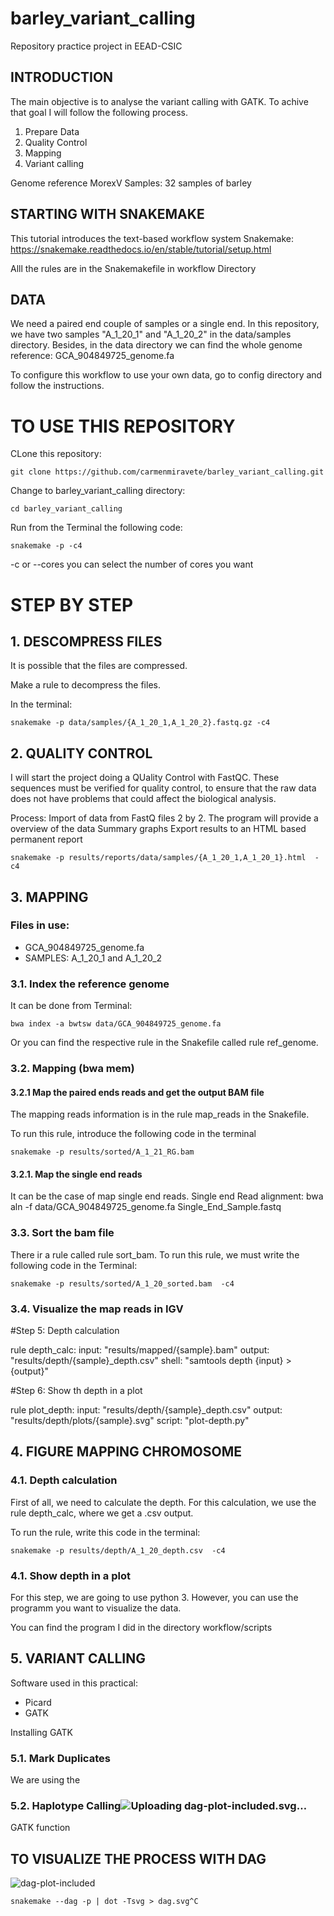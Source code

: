 # barley_variant_calling
Repository practice project in EEAD-CSIC

## INTRODUCTION

The main objective is to analyse the variant calling with GATK. To achive that goal I will follow the following process.
1. Prepare Data
1. Quality Control
2. Mapping
3. Variant calling


Genome reference MorexV
Samples: 32 samples of barley

## STARTING WITH SNAKEMAKE
This tutorial introduces the text-based workflow system Snakemake: https://snakemake.readthedocs.io/en/stable/tutorial/setup.html 

Alll the rules are in the Snakemakefile in workflow Directory

## DATA

We need a paired end couple of samples or a single end. In this repository, we have two samples "A_1_20_1" and "A_1_20_2" in the data/samples directory. Besides, in the data directory we can find the whole genome reference: GCA_904849725_genome.fa

To configure this workflow to use your own data, go to config directory and follow the instructions. 

# TO USE THIS REPOSITORY

CLone this repository:

    git clone https://github.com/carmenmiravete/barley_variant_calling.git

Change to barley_variant_calling directory:

    cd barley_variant_calling

Run from the Terminal the following code:
    
    snakemake -p -c4

-c or --cores you can select the number of cores you want

# STEP BY STEP
## 1. DESCOMPRESS FILES
It is possible that the files are compressed.

Make a rule to decompress the files. 

In the terminal: 

    snakemake -p data/samples/{A_1_20_1,A_1_20_2}.fastq.gz -c4


## 2. QUALITY CONTROL

I will start the project doing a QUality Control with FastQC. These sequences must be verified for quality control, to ensure that the raw data does not have problems that could affect the biological analysis. 

Process:
  Import of data from FastQ files 2 by 2. 
  The program will provide a overview of the data
  Summary graphs
  Export results to an HTML based permanent report

 
    snakemake -p results/reports/data/samples/{A_1_20_1,A_1_20_1}.html  -c4

## 3. MAPPING
### Files in use:
- GCA_904849725_genome.fa
- SAMPLES: A_1_20_1 and A_1_20_2 

### 3.1. Index the reference genome 

It can be done from Terminal:

    bwa index -a bwtsw data/GCA_904849725_genome.fa

Or you can find the respective rule in the Snakefile called rule ref_genome.
### 3.2. Mapping (bwa mem)
#### 3.2.1 Map the paired ends reads and get the output BAM file
The mapping reads information is in the rule map_reads in the Snakefile. 

To run this rule, introduce the following code in the terminal

    snakemake -p results/sorted/A_1_21_RG.bam

#### 3.2.1. Map the single end reads 
It can be the case of map single end reads.
Single end Read alignment:
    bwa aln -f data/GCA_904849725_genome.fa Single_End_Sample.fastq 

### 3.3. Sort the bam file

There ir a rule called rule sort_bam. To run this rule, we must write the following code in the Terminal:

    snakemake -p results/sorted/A_1_20_sorted.bam  -c4

### 3.4. Visualize the map reads in IGV

#Step 5: Depth calculation

rule depth_calc:
    input:
        "results/mapped/{sample}.bam"
    output:
        "results/depth/{sample}_depth.csv"
    shell:
        "samtools depth {input} > {output}"

#Step 6: Show th depth in a plot

rule plot_depth:
    input:
        "results/depth/{sample}_depth.csv"
    output:
        "results/depth/plots/{sample}.svg"
    script:
        "plot-depth.py"

        
## 4. FIGURE MAPPING CHROMOSOME
### 4.1. Depth calculation

First of all, we need to calculate the depth. For this calculation, we use the rule depth_calc, where we get a .csv output. 

To run the rule, write this code in the terminal:

    snakemake -p results/depth/A_1_20_depth.csv  -c4

### 4.1. Show depth in a plot
For this step, we are going to use python 3. However, you can use the programm you want to visualize the data.

You can find the program I did in the directory workflow/scripts

## 5. VARIANT CALLING

Software used in this practical:
- Picard 
- GATK
  
Installing GATK


### 5.1. Mark Duplicates
We are using the 

### 5.2. Haplotype Calling![Uploading dag-plot-included.svg…]()

GATK function



## TO VISUALIZE THE PROCESS WITH DAG

![dag-plot-included](https://github.com/carmenmiravete/barley_variant_calling/assets/151924636/67e738ff-4309-4036-9ccf-b32379afdba8)


    snakemake --dag -p | dot -Tsvg > dag.svg^C

 

